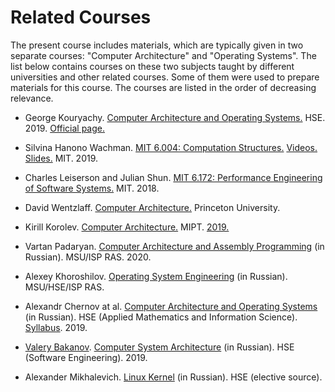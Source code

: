# Related Courses

The present course includes materials, which are typically given in two separate courses:
"Computer Architecture" and "Operating Systems".
The list below contains courses on these two subjects taught by different universities and other related courses.
Some of them were used to prepare materials for this course.
The courses are listed in the order of decreasing relevance.

- George Kouryachy. [Computer Architecture and Operating Systems.](https://uneex.ru/HSE)
  HSE. 2019. [Official page.](http://wiki.cs.hse.ru/ACOS_DSBA_2019/2020)

- Silvina Hanono Wachman. [MIT 6.004: Computation Structures.](https://6004.mit.edu)
  [Videos.](https://www.youtube.com/watch?v=DxHVdsYbfqU&list=PL4JwZrlpCVJM-ybXsMQ_pbSRhbqxv6ROM)
  [Slides.](https://github.com/andrewt0301/hse-acos-course/tree/master/related/MIT_6004/slides)
  MIT. 2019.

- Charles Leiserson and Julian Shun. [MIT 6.172: Performance Engineering of Software Systems.](
  https://ocw.mit.edu/courses/electrical-engineering-and-computer-science/6-172-performance-engineering-of-software-systems-fall-2018)
  MIT. 2018.

- David Wentzlaff. [Computer Architecture.](https://www.coursera.org/learn/comparch/home/welcome)
  Princeton University.

- Kirill Korolev. [Computer Architecture.](https://mipt-ilab.github.io/mipt-mips/) MIPT. [2019.](
  https://github.com/MIPT-ILab/ca-lectures/tree/master/mipt-mips/2019)

- Vartan Padaryan. [Computer Architecture and Assembly Programming](http://asmcourse.cs.msu.ru) (in Russian).
  MSU/ISP RAS. 2020.

- Alexey Khoroshilov. [Operating System Engineering](http://sp.cs.msu.ru/courses/bosk) (in Russian).
  MSU/HSE/ISP RAS.

- Alexandr Chernov at al. [Computer Architecture and Operating Systems](
  https://www.hse.ru/en/ba/ami/courses/292661421.html) (in Russian).
  HSE (Applied Mathematics and Information Science). [Syllabus](https://github.com/andrewt0301/hse-acos-course/raw/master/related/ACOS_program.pdf). 2019.

- [Valery Bakanov](http://vbakanov.ru/). [Computer System Architecture](
  https://www.hse.ru/edu/courses/292689017) (in Russian).
  HSE (Software Engineering). 2019.
  
- Alexander Mikhalevich. [Linux Kernel](https://cs.hse.ru/electives/linux) (in Russian).
  HSE (elective source).
